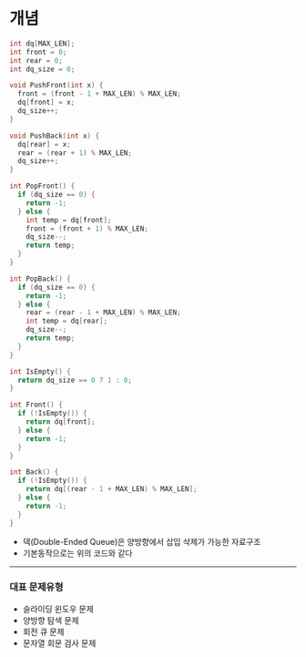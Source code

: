 개념
===

```c
int dq[MAX_LEN];
int front = 0;
int rear = 0;
int dq_size = 0;

void PushFront(int x) {
  front = (front - 1 + MAX_LEN) % MAX_LEN;
  dq[front] = x;
  dq_size++;
}

void PushBack(int x) {
  dq[rear] = x;
  rear = (rear + 1) % MAX_LEN;
  dq_size++;
}

int PopFront() {
  if (dq_size == 0) {
    return -1;
  } else {
    int temp = dq[front];
    front = (front + 1) % MAX_LEN;
    dq_size--;
    return temp;
  }
}

int PopBack() {
  if (dq_size == 0) {
    return -1;
  } else {
    rear = (rear - 1 + MAX_LEN) % MAX_LEN;
    int temp = dq[rear];
    dq_size--;
    return temp;
  }
}

int IsEmpty() {
  return dq_size == 0 ? 1 : 0;
}

int Front() {
  if (!IsEmpty()) {
    return dq[front];
  } else {
    return -1;
  }
}

int Back() {
  if (!IsEmpty()) {
    return dq[(rear - 1 + MAX_LEN) % MAX_LEN];
  } else {
    return -1;
  }
}
```

* 덱(Double-Ended Queue)은 양방향에서 삽입 삭제가 가능한 자료구조
* 기본동작으로는 위의 코드와 같다

***

### 대표 문제유형

* 슬라이딩 윈도우 문제
* 양방향 탐색 문제
* 회전 큐 문제
* 문자열 회문 검사 문제